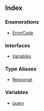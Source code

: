 ## Index

### Enumerations

- [ErrorCode](api%5Cnamespaces%5Cmutations%5Cnamespaces%5CLoginWithPasswordMutation%5Cenumerations%5CErrorCode.md)

### Interfaces

- [Variables](api%5Cnamespaces%5Cmutations%5Cnamespaces%5CLoginWithPasswordMutation%5Cinterfaces%5CVariables.md)

### Type Aliases

- [Response](api%5Cnamespaces%5Cmutations%5Cnamespaces%5CLoginWithPasswordMutation%5Ctype-aliases%5CResponse.md)

### Variables

- [query](api%5Cnamespaces%5Cmutations%5Cnamespaces%5CLoginWithPasswordMutation%5Cvariables%5Cquery.md)
